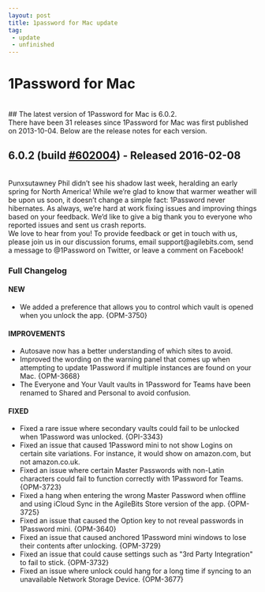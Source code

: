 ```yaml
---
layout: post
title: 1password for Mac update
tag:
 - update
 - unfinished
---
```

# 1Password for Mac
<br/>
## The latest version of 1Password for Mac is 6.0.2.
<br/>
There have been 31 releases since 1Password for Mac was first published on 2013-10-04. Below are the release notes for each version.
<br/>

## 6.0.2  (build [#602004](https://app-updates.agilebits.com/product_history/OPM4#602004))  - Released 2016-02-08
<br/>
Punxsutawney Phil didn’t see his shadow last week, heralding an early spring for North America! While we’re glad to know that warmer weather will be upon us soon, it doesn’t change a simple fact: 1Password never hibernates. As always, we’re hard at work fixing issues and improving things based on your feedback. We’d like to give a big thank you to everyone who reported issues and sent us crash reports.
<br/>
We love to hear from you! To provide feedback or get in touch with us, please join us in our discussion forums, email support@agilebits.com, send a message to @1Password on Twitter, or leave a comment on Facebook!

### Full Changelog
#### NEW
- We added a preference that allows you to control which vault is opened when you unlock the app. {OPM-3750}

#### IMPROVEMENTS
- Autosave now has a better understanding of which sites to avoid.
- Improved the wording on the warning panel that comes up when attempting to update 1Password if multiple instances are found on your Mac. {OPM-3668}
- The Everyone and Your Vault vaults in 1Password for Teams have been renamed to Shared and Personal to avoid confusion.

#### FIXED
- Fixed a rare issue where secondary vaults could fail to be unlocked when 1Password was unlocked. {OPI-3343}
- Fixed an issue that caused 1Password mini to not show Logins on certain site variations. For instance, it would show on amazon.com, but not amazon.co.uk.
- Fixed an issue where certain Master Passwords with non-Latin characters could fail to function correctly with 1Password for Teams. {OPM-3723}
- Fixed a hang when entering the wrong Master Password when offline and using iCloud Sync in the AgileBits Store version of the app. {OPM-3725}
- Fixed an issue that caused the Option key to not reveal passwords in 1Password mini. {OPM-3640}
- Fixed an issue that caused anchored 1Password mini windows to lose their contents after unlocking. {OPM-3729}
- Fixed an issue that could cause settings such as "3rd Party Integration" to fail to stick. {OPM-3732}
- Fixed an issue where unlock could hang for a long time if syncing to an unavailable Network Storage Device. {OPM-3677}